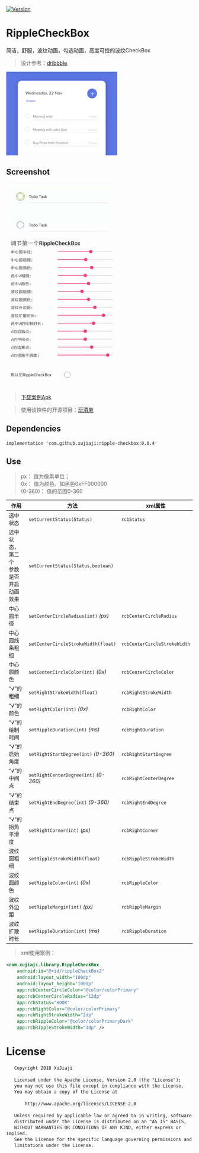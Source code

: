 [![Version](https://img.shields.io/badge/version-0.0.4-green.svg)](https://bintray.com/xujiaji/maven/ripple-checkbox)

# RippleCheckBox
简洁，舒服，波纹动画，勾选动画，高度可控的波纹CheckBox

> 设计参考：[dribbble](https://dribbble.com/shots/3967195-ToDo-Task-List)

![](https://raw.githubusercontent.com/xujiaji/xujiaji.github.io/pictures/RippleCheckBox/RippleCheckBox_dribbble.gif)

## Screenshot

![](https://raw.githubusercontent.com/xujiaji/xujiaji.github.io/pictures/RippleCheckBox/RippleCheckBox.gif)

> [下载案例Apk](https://github.com/xujiaji/RippleCheckBox/releases/tag/v1.0)

> 使用该控件的开源项目：[玩清单](https://github.com/xujiaji/todo)

## Dependencies
```
implementation 'com.github.xujiaji:ripple-checkbox:0.0.4'
```

## Use
> px： 值为像素单位；<br>
> 0x： 值为颜色，如黑色0xFF000000<br>
> (0-360)： 值的范围0-360<br>

|作用|方法|xml属性|
|-|-|-|
|选中状态      |`setCurrentStatus(Status)`|`rcbStatus                `|
|选中状态，第二个<br>参数是否开启动画效果|`setCurrentStatus(Status,boolean)`||
|中心圆半径    |`setCenterCircleRadius(int)` *(px)*|`rcbCenterCircleRadius     `|
|中心圆线条粗细 |`setCenterCircleStrokeWidth(float)`|`rcbCenterCircleStrokeWidth`|
|中心圆颜色    |`setCenterCircleColor(int)` *(0x)*|`rcbCenterCircleColor      `|
|“√”的粗细    |`setRightStrokeWidth(float)`|`rcbRightStrokeWidth       `|
|“√”的颜色   |`setRightColor(int)` *(0x)* |`rcbRightColor             `|
|“√”的绘制时间 |`setRippleDuration(int)` *(ms)*|`rcbRightDuration          `|
|“√”的启始角度   | `setRightStartDegree(int)` *(0-360)*|`rcbRightStartDegree       `|
|“√”的中间点   |`setRightCenterDegree(int)` *(0-360)*|`rcbRightCenterDegree      `|
|“√”的结束点   |`setRightEndDegree(int)` *(0-360)*|`rcbRightEndDegree         `|
|“√”的拐角平滑度|`setRightCorner(int)` *(px)*|`rcbRightCorner            `|
|波纹圆粗细     |`setRippleStrokeWidth(float)`|`rcbRippleStrokeWidth      `|
|波纹圆颜色     |`setRippleColor(int)` *(0x)*|`rcbRippleColor            `|
|波纹外边距     |`setRippleMargin(int)` *(px)*|`rcbRippleMargin           `|
|波纹扩散时长   |`setRippleDuration(int)` *(ms)*|`rcbRippleDuration         `|

> xml使用案例：

``` xml
<com.xujiaji.library.RippleCheckBox
    android:id="@+id/rippleCheckBox2"
    android:layout_width="100dp"
    android:layout_height="100dp"
    app:rcbCenterCircleColor="@color/colorPrimary"
    app:rcbCenterCircleRadius="12dp"
    app:rcbStatus="HOOK"
    app:rcbRightColor="@color/colorPrimary"
    app:rcbRightStrokeWidth="2dp"
    app:rcbRippleColor="@color/colorPrimaryDark"
    app:rcbRippleStrokeWidth="3dp" />
```

# License
```
   Copyright 2018 XuJiaji

   Licensed under the Apache License, Version 2.0 (the "License");
   you may not use this file except in compliance with the License.
   You may obtain a copy of the License at

       http://www.apache.org/licenses/LICENSE-2.0

   Unless required by applicable law or agreed to in writing, software
   distributed under the License is distributed on an "AS IS" BASIS,
   WITHOUT WARRANTIES OR CONDITIONS OF ANY KIND, either express or implied.
   See the License for the specific language governing permissions and
   limitations under the License.
```